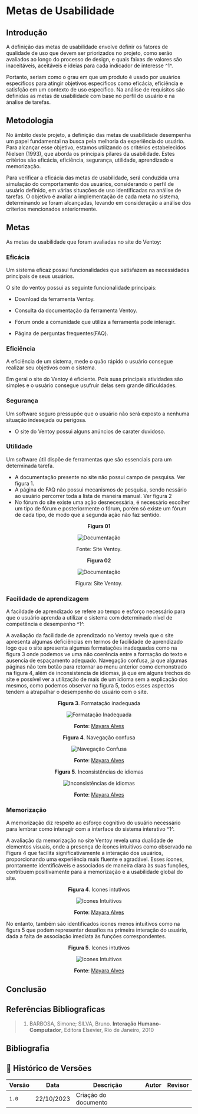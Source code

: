 # Metas de Usabilidade

## Introdução

A definição das metas de usabilidade envolve definir os fatores de qualidade de uso que devem ser priorizados no projeto, como serão avaliados ao longo do processo de design, e quais faixas de valores são inaceitáveis, aceitáveis e ideias para cada indicador de interesse ^1^.

Portanto, seriam como o grau em que um produto é usado por usuários específicos para atingir objetivos específicos como eficácia, eficiência e satisfção em um contexto de uso específico. Na análise de requisitos são definidas as metas de usabilidade com base no perfil do usuário e na ánalise de tarefas.

## Metodologia

No âmbito deste projeto, a definição das metas de usabilidade desempenha um papel fundamental na busca pela melhoria da experiência do usuário. Para alcançar esse objetivo, estamos utilizando os critérios estabelecidos Nielsen (1993), que aborda os principais pilares da usabilidade. Estes critérios são eficácia, eficiência, segurança, utilidade, aprendizado e memorização.

Para verificar a eficácia das metas de usabilidade, será conduzida uma simulação do comportamento dos usuários, considerando o perfil de usuário definido, em várias situações de uso identificadas na análise de tarefas. O objetivo é avaliar a implementação de cada meta no sistema, determinando se foram alcançadas, levando em consideração a análise dos criterios mencionados anteriormente.

## Metas

As metas de usabilidade que foram avaliadas no site do Ventoy:

### Eficácia

Um sistema eficaz possui funcionalidades que satisfazem as necessidades principais de seus
usuários.

O site do ventoy possui as seguinte funcionalidade principais:

- Download da ferramenta Ventoy.
 
- Consulta da documentação da ferramenta Ventoy.
- Fórum onde a comunidade que utiliza a ferramenta pode interagir.
- Página de perguntas frequentes(FAQ).

### Eficiência

A eficiência de um sistema, mede o quão rápido o usuário consegue realizar seu objetivos
com o sistema.

Em geral o site do Ventoy é eficiente. Pois suas principais atividades são simples e o usuário
consegue usufruir delas sem grande dificuldades.
 
### Segurança

Um software seguro pressupõe que o usuário não será exposto a nenhuma situação indesejada
ou perigosa.

- O site do Ventoy possui alguns anúncios de carater duvidoso.

### Utilidade

Um software útil dispõe de ferramentas que são essenciais para um determinada tarefa.

- A documentação presente no site não possui campo de pesquisa. Ver figura 1.
- A página de FAQ não possui mecanismos de pesquisa, sendo nessário ao usuário percorrer toda a 
lista de maneira manual. Ver figura 2
- No fórum do site existe uma ação desnecessária, é necessário escolher um tipo de fórum e posteriormente
o fórum, porém só existe um fórum de cada tipo, de modo que a segunda ação não faz sentido.

<center>

**Figura 01**

![Documentação](../../assets/metas-usabilidade/doc-barra.png)

Fonte: Site Ventoy.

</center>

<center>

**Figura 02**

![Documentação](../../assets/metas-usabilidade/faq.png)

Figura: Site Ventoy.

</center>

### Facilidade de aprendizagem

A facildade de aprendizado se refere ao tempo e esforço necessário para que o usuário aprenda a utilizar o sistema com
determinado nível de competência e desempenho ^1^.

A avaliação da facilidade de aprendizado no Ventoy revela que o site apresenta algumas deficiências em termos de facilidade de aprendizado logo que o site apresenta algumas formatações inadequadas como na figura 3 onde podemos ve uma não coerência entre a formação do texto e ausencia de espaçamento adequado. Navegação confusa, ja que algumas páginas não tem botão para retornar ao menu anterior como demonstrado na figura 4, além de inconsistencia de idiomas, já que em alguns trechos do site e possível ver a utilização de mais de um idioma sem a explicação dos mesmos, como podemos observar na figura 5, todos esses aspectos tendem a atrapalhar o desempenho do usuário com o site. 

<center>

<p align="center"> <b>Figura 3</b>. Formatação inadequada</p>

![Formatação Inadequada ](../assets/FormatacaoInadequada.PNG)

<p align="center"><b>Fonte</b>:  <a href="https://github.com/Mayara-tech">Mayara Alves</a></p>


<p align="center"> <b>Figura 4</b>. Navegação confusa </p>

![Navegação Confusa ](../assets/NavegacaoConfusa.PNG)

<p align="center"><b>Fonte</b>:  <a href="https://github.com/Mayara-tech">Mayara Alves</a></p>


<p align="center"> <b>Figura 5</b>. Inconsistências de idiomas </p>

![Inconsistências de idiomas ](../assets/InconsistenciaIdiomas.png)

<p align="center"><b>Fonte</b>:  <a href="https://github.com/Mayara-tech">Mayara Alves</a></p>

</center>


### Memorização

A memorização diz respeito ao esforço cognitivo do usuário necessário para lembrar como interagir com a interface do sistema interativo ^1^.

A avaliação da memorização no site Ventoy revela uma dualidade de elementos visuais, onde a presença de ícones intuitivos como observado na Figura 4 que facilita significativamente a interação dos usuários, proporcionando uma experiência mais fluente e agradável. Esses ícones, prontamente identificáveis e associados de maneira clara às suas funções, contribuem positivamente para a memorização e a usabilidade global do site.

<center>

<p align="center"> <b>Figura 4</b>. Icones intutivos </p>

![Icones Intuitivos ](../assets/IconesIntuitivo.png)

<p align="center"><b>Fonte</b>:  <a href="https://github.com/Mayara-tech">Mayara Alves</a></p>

</center>

No entanto, também são identificados ícones menos intuitivos como na figura 5 que podem representar desafios na primeira interação do usuário, dada a falta de associação imediata às funções correspondentes. 

<center>

<p align="center"> <b>Figura 5</b>. Icones intutivos </p>

![Icones Intuitivos ](../assets/IconesNaoIntuitivo.png)

<p align="center"><b>Fonte</b>:  <a href="https://github.com/Mayara-tech">Mayara Alves</a></p>

</center>


## Conclusão

## Referências Bibliograficas

> 1.  BARBOSA, Simone; SILVA, Bruno. **Interação Humano-Computador**, Editora Elsevier, Rio de Janeiro, 2010

## Bibliografia





## 📑 Histórico de Versões

| Versão | Data       | Descrição   | Autor   | Revisor                                      |
| ------ | ---------- | ----------- | -------| ------------------------------------------|
| `1.0`  | 22/10/2023 | Criação do documento | [](https://github.com/) |  [](https://github.com/)

